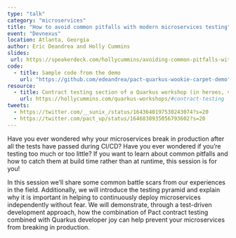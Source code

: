 ```yaml
---
type: "talk"
category: "microservices"
title: "How to avoid common pitfalls with modern microservices testing"
event: "Devnexus"
location: Atlanta, Georgia
author: Eric Deandrea and Holly Cummins
slides:
 url: https://speakerdeck.com/hollycummins/avoiding-common-pitfalls-with-modern-microservices-testing
code: 
  - title: Sample code from the demo
    url: "https://github.com/edeandrea/pact-quarkus-wookie-carpet-demo"
resource:
  - title: Contract testing section of a Quarkus workshop (in heroes, villains, and fight submodules)
    url: https://hollycummins.com/quarkus-workshops/#contract-testing
tweets:
  - https://twitter.com/__sunix_/status/1643640197530243074?s=20
  - https://twitter.com/pact_up/status/1646838935056793602?s=20
---
```


Have you ever wondered why your microservices break in production after all the tests have passed during CI/CD? Have you ever wondered if you’re testing too much or too little? If you want to learn about common pitfalls and how to catch them at build time rather than at runtime, this session is for you!


In this session we’ll share some common battle scars from our experiences in the field. Additionally, we will introduce the testing pyramid and explain why it is important in helping to continuously deploy microservices independently without fear. We will demonstrate, through a test-driven development approach, how the combination of Pact contract testing combined with Quarkus developer joy can help prevent your microservices from breaking in production.